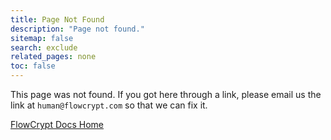 ```yaml
---
title: Page Not Found
description: "Page not found."
sitemap: false
search: exclude
related_pages: none
toc: false
---  
```


This page was not found. If you got here through a link, please email us the link at `human@flowcrypt.com` so that we can fix it.

[FlowCrypt Docs Home](/docs/)
